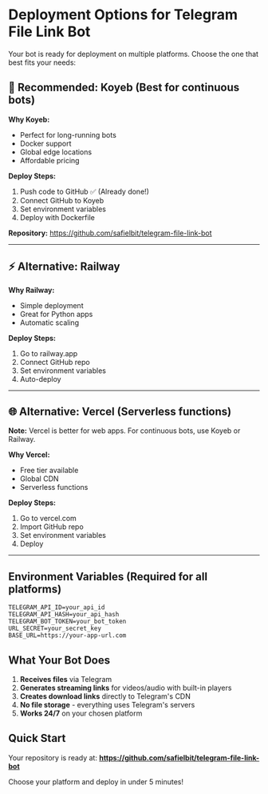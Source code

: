 # Deployment Options for Telegram File Link Bot

Your bot is ready for deployment on multiple platforms. Choose the one that best fits your needs:

## 🚀 Recommended: Koyeb (Best for continuous bots)

**Why Koyeb:**
- Perfect for long-running bots
- Docker support
- Global edge locations
- Affordable pricing

**Deploy Steps:**
1. Push code to GitHub ✅ (Already done!)
2. Connect GitHub to Koyeb
3. Set environment variables
4. Deploy with Dockerfile

**Repository:** https://github.com/safielbit/telegram-file-link-bot

---

## ⚡ Alternative: Railway

**Why Railway:**
- Simple deployment
- Great for Python apps
- Automatic scaling

**Deploy Steps:**
1. Go to railway.app
2. Connect GitHub repo
3. Set environment variables
4. Auto-deploy

---

## 🌐 Alternative: Vercel (Serverless functions)

**Note:** Vercel is better for web apps. For continuous bots, use Koyeb or Railway.

**Why Vercel:**
- Free tier available
- Global CDN
- Serverless functions

**Deploy Steps:**
1. Go to vercel.com
2. Import GitHub repo
3. Set environment variables
4. Deploy

---

## Environment Variables (Required for all platforms)

```
TELEGRAM_API_ID=your_api_id
TELEGRAM_API_HASH=your_api_hash  
TELEGRAM_BOT_TOKEN=your_bot_token
URL_SECRET=your_secret_key
BASE_URL=https://your-app-url.com
```

## What Your Bot Does

1. **Receives files** via Telegram
2. **Generates streaming links** for videos/audio with built-in players
3. **Creates download links** directly to Telegram's CDN
4. **No file storage** - everything uses Telegram's servers
5. **Works 24/7** on your chosen platform

## Quick Start

Your repository is ready at: **https://github.com/safielbit/telegram-file-link-bot**

Choose your platform and deploy in under 5 minutes!